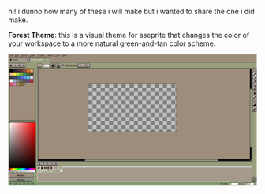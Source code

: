 hi! i dunno how many of these i will make but i wanted to share the one i did make.

**Forest Theme**: 
this is a visual theme for aseprite that changes the color of your workspace to a more natural green-and-tan color scheme. 

![](preview.png)